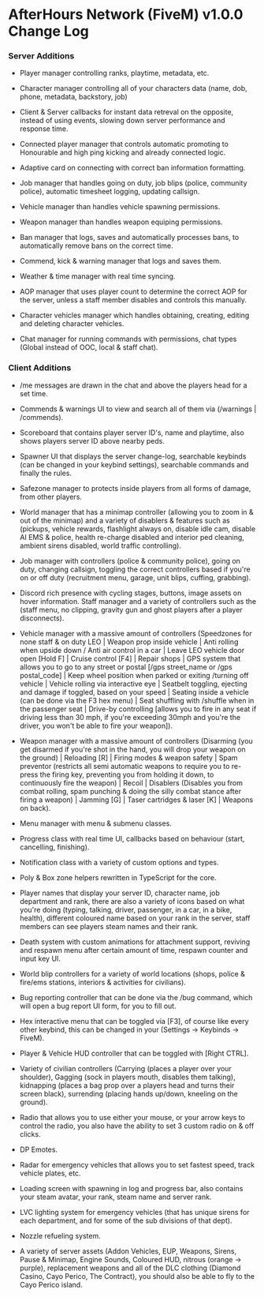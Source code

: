 
# AfterHours Network (FiveM) v1.0.0 Change Log

### Server Additions ###

* Player manager controlling ranks, playtime, metadata, etc.

* Character manager controlling all of your characters data (name, dob, phone, metadata, backstory, job)

* Client & Server callbacks for instant data retreval on the opposite, instead of using events, slowing down server performance and response time.

* Connected player manager that controls automatic promoting to Honourable and high ping kicking and already connected logic.

* Adaptive card on connecting with correct ban information formatting.

* Job manager that handles going on duty, job blips (police, community police), automatic timesheet logging, updating callsign.

* Vehicle manager than handles vehicle spawning permissions.

* Weapon manager than handles weapon equiping permissions.

* Ban manager that logs, saves and automatically processes bans, to automatically remove bans on the correct time.

* Commend, kick & warning manager that logs and saves them.

* Weather & time manager with real time syncing.

* AOP manager that uses player count to determine the correct AOP for the server, unless a staff member disables and controls this manually.

* Character vehicles manager which handles obtaining, creating, editing and deleting character vehicles.

* Chat manager for running commands with permissions, chat types (Global instead of OOC, local & staff chat).


### Client Additions

* /me messages are drawn in the chat and above the players head for a set time.

* Commends & warnings UI to view and search all of them via (/warnings | /commends).

* Scoreboard that contains player server ID's, name and playtime, also shows players server ID above nearby peds.

* Spawner UI that displays the server change-log, searchable keybinds (can be changed in your keybind settings), searchable commands and finally the rules.

* Safezone manager to protects inside players from all forms of damage, from other players.

* World manager that has a minimap controller (allowing you to zoom in & out of the minimap) and a variety of disablers & features such as (pickups, vehicle rewards, flashlight always on, disable idle cam, disable AI EMS & police, health re-charge disabled and interior ped cleaning, ambient sirens disabled, world traffic controlling).

* Job manager with controllers (police & community police), going on duty, changing callsign, toggling the correct controllers based if you're on or off duty (recruitment menu, garage, unit blips, cuffing, grabbing).

* Discord rich presence with cycling stages, buttons, image assets on hover information.
Staff manager and a variety of controllers such as the (staff menu, no clipping, gravity gun and ghost players after a player disconnects).

* Vehicle manager with a massive amount of controllers (Speedzones for none staff & on duty LEO | Weapon prop inside vehicle | Anti rolling when upside down / Anti air control in a car | Leave LEO vehicle door open [Hold F] | Cruise control [F4] | Repair shops | GPS system that allows you to go to any street or postal [/gps street_name or /gps postal_code] | Keep wheel position when parked or exiting /turning off vehicle | Vehicle rolling via interactive eye | Seatbelt toggling, ejecting and damage if toggled, based on your speed | Seating inside a vehicle (can be done via the F3 hex menu) | Seat shuffling with /shuffle when in the passenger seat | Drive-by controlling [allows you to fire in any seat if driving less than 30 mph, if you're exceeding 30mph and you're the driver, you won't be able to fire your weapon]).

* Weapon manager with a massive amount of controllers (Disarming (you get disarmed if you're shot in the hand, you will drop your weapon on the ground) | Reloading [R] | Firing modes & weapon safety | Spam preventor (restricts all semi automatic weapons to require you to re-press the firing key, preventing you from holding it down, to continuously fire the weapon) | Recoil | Disablers (Disables you from combat rolling, spam punching & doing the silly combat stance after firing a weapon) | Jamming [G] | Taser cartridges & laser [K] | Weapons on back).

* Menu manager with menu & submenu classes.

* Progress class with real time UI, callbacks based on behaviour (start, cancelling, finishing).

* Notification class with a variety of custom options and types.

* Poly & Box zone helpers rewritten in TypeScript for the core.

* Player names that display your server ID, character name, job department and rank, there are also a variety of icons based on what you're doing (typing, talking, driver, passenger, in a car, in a bike, health), different coloured name based on your rank in the server, staff members can see players steam names and their rank.

* Death system with custom animations for attachment support, reviving and respawn menu after certain amount of time, respawn counter and input key UI.

* World blip controllers for a variety of world locations (shops, police & fire/ems stations, interiors & activities for civilians).

* Bug reporting controller that can be done via the /bug command, which will open a bug report UI form, for you to fill out.

* Hex interactive menu that can be toggled via [F3], of course like every other keybind, this can be changed in your (Settings -> Keybinds -> FiveM).

* Player & Vehicle HUD controller that can be toggled with [Right CTRL].

* Variety of civilian controllers (Carrying (places a player over your shoulder), Gagging (sock in players mouth, disables them talking), kidnapping (places a bag prop over a players head and turns their screen black), surrending (placing hands up/down, kneeling on the ground).

* Radio that allows you to use either your mouse, or your arrow keys to control the radio, you also have the ability to set 3 custom radio on & off clicks.

* DP Emotes.

* Radar for emergency vehicles that allows you to set fastest speed, track vehicle plates, etc.

* Loading screen with spawning in log and progress bar, also contains your steam avatar, your rank, steam name and server rank.

* LVC lighting system for emergency vehicles (that has unique sirens for each department, and for some of the sub divisions of that dept).

* Nozzle refueling system.

* A variety of server assets (Addon Vehicles, EUP, Weapons, Sirens, Pause & Minimap, Engine Sounds, Coloured HUD, nitrous (orange -> purple), replacement weapons and all of the DLC clothing (Diamond Casino, Cayo Perico, The Contract), you should also be able to fly to the Cayo Perico island.